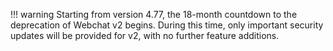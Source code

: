 !!! warning 
    Starting from version 4.77, the 18-month countdown to the deprecation of Webchat v2 begins. During this time, only important security updates will be provided for v2, with no further feature additions.